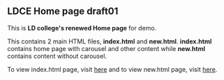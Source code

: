 ## LDCE Home page draft01
This is <b>LD college's renewed Home page</b> for demo.

This contains 2 main HTML files, <b>index.html</b> and <b>new.html</b>.
<b>index.html</b> contains home page with carousel and other content while <b>new.html</b> contains content without carousel.

To view index.html page, visit [here](https://65f554b3ed117b860b7817ae--majestic-marzipan-788c3e.netlify.app) and to view new.html page, visit [here](https://65f554b3ed117b860b7817ae--majestic-marzipan-788c3e.netlify.app/new.html).
